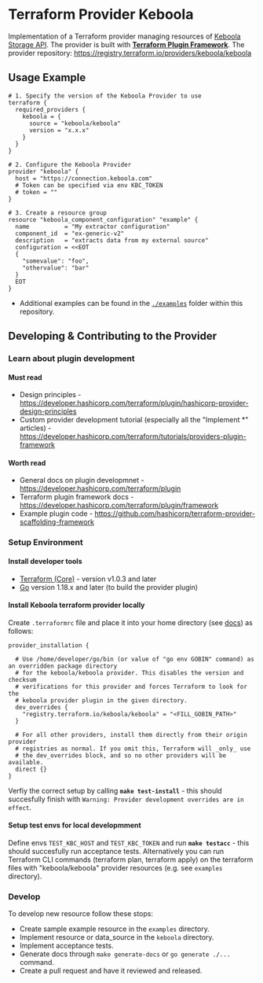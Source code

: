 # Terraform Provider Keboola

Implementation of a Terraform provider managing resources of [Keboola Storage API](https://keboola.docs.apiary.io/).
The provider is built with [**Terraform Plugin Framework**](https://developer.hashicorp.com/terraform/plugin/framework).
The provider repository: https://registry.terraform.io/providers/keboola/keboola


## Usage Example
```hcl
# 1. Specify the version of the Keboola Provider to use
terraform {
  required_providers {
    keboola = {
      source = "keboola/keboola"
      version = "x.x.x"
    }
  }
}

# 2. Configure the Keboola Provider
provider "keboola" {
  host = "https://connection.keboola.com"
  # Token can be specified via env KBC_TOKEN
  # token = ""
}

# 3. Create a resource group
resource "keboola_component_configuration" "example" {
  name          = "My extractor configuration"
  component_id  = "ex-generic-v2"
  description   = "extracts data from my external source"
  configuration = <<EOT
  {
    "somevalue": "foo",
    "othervalue": "bar"
  }
  EOT
}
```
* Additional examples can be found in the [`./examples`](./examples/) folder within this repository.

## Developing & Contributing to the Provider

### Learn about plugin development

#### Must read
- Design principles - https://developer.hashicorp.com/terraform/plugin/hashicorp-provider-design-principles
- Custom provider development tutorial (especially all the "Implement *" articles) - https://developer.hashicorp.com/terraform/tutorials/providers-plugin-framework

#### Worth read
- General docs on plugin developmnet - https://developer.hashicorp.com/terraform/plugin
- Terraform plugin framework docs - https://developer.hashicorp.com/terraform/plugin/framework
- Example plugin code - https://github.com/hashicorp/terraform-provider-scaffolding-framework

### Setup Environment

#### Install developer tools
* [Terraform (Core)](https://www.terraform.io/downloads.html) - version v1.0.3 and later
* [Go](https://golang.org/doc/install) version 1.18.x and later (to build the provider plugin)
#### Install Keboola terraform provider locally
Create `.terraformrc` file and place it into your home directory (see [docs](https://developer.hashicorp.com/terraform/tutorials/providers-plugin-framework/providers-plugin-framework-provider#prepare-terraform-for-local-provider-install)) as follows:

```hcl
provider_installation {

  # Use /home/developer/go/bin (or value of "go env GOBIN" command) as an overridden package directory
  # for the keboola/keboola provider. This disables the version and checksum
  # verifications for this provider and forces Terraform to look for the
  # keboola provider plugin in the given directory.
  dev_overrides {
    "registry.terraform.io/keboola/keboola" = "<FILL_GOBIN_PATH>"
  }

  # For all other providers, install them directly from their origin provider
  # registries as normal. If you omit this, Terraform will _only_ use
  # the dev_overrides block, and so no other providers will be available.
  direct {}
}
```

Verfiy the correct setup by calling **`make test-install`** - this should succesfully finish with `Warning: Provider development overrides are in effect`.

#### Setup test envs for local developmment
Define envs `TEST_KBC_HOST` and `TEST_KBC_TOKEN` and run **`make testacc`** - this should succesfully run acceptance tests.
Alternatively you can run Terraform CLI commands (terraform plan, terraform apply) on the terraform files with "keboola/keboola" provider resources (e.g. see `examples` directory).

### Develop
To develop new resource follow these stops:
- Create sample example resource in the `examples` directory.
- Implement resource or data_source in the `keboola` directory.
- Implement acceptance tests.
- Generate docs through `make generate-docs` or `go generate ./...` command.
- Create a pull request and have it reviewed and released.

